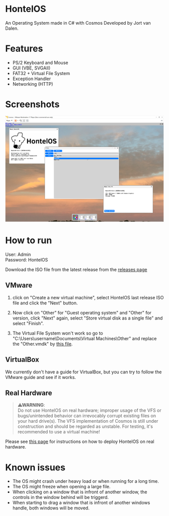 ﻿<p align="center">
  <picture>
    <source media="(prefers-color-scheme: dark)" srcset="https://raw.githubusercontent.com/Schaapie-D2/HontelOS/refs/heads/main/Art/HontelOS-Logo-White.png">
    <source media="(prefers-color-scheme: light)" srcset="https://raw.githubusercontent.com/Schaapie-D2/HontelOS/refs/heads/main/Art/HontelOS-Logo-Black.png">
    <img width=60% src="">
  </picture>
</p>

# HontelOS
 An Operating System made in C# with Cosmos Developed by Jort van Dalen.
# Features
- PS/2 Keyboard and Mouse
- GUI (VBE, SVGAII)
- FAT32 + Virtual File System
- Exception Handler
- Networking (HTTP)

# Screenshots
<p align="center"><img src="https://raw.githubusercontent.com/Schaapie-D2/HontelOS/refs/heads/main/Art/Archive/0.1.0/Screenshot-1.png"></p>

# How to run

User: Admin<br>
Password: HontelOS

Download the ISO file from the latest release from the [releases page](https://github.com/Schaapie-D2/HontelOS/releases)
## VMware
1. click on "Create a new virtual machine", select HontelOS last release ISO file and click the "Next" button.

2. Now click on "Other" for "Guest operating system" and "Other" for version, click "Next" again, select "Store virtual disk as a single file" and select "Finish".

3. The Virtual File System won't work so go to "C:\Users\username\Documents\Virtual Machines\Other" and replace the "Other.vmdk" by [this file](https://github.com/CosmosOS/Cosmos/blob/master/Build/VMWare/Workstation/Filesystem.vmdk?raw=true).
## VirtualBox
We currently don't have a guide for VirtualBox, but you can try to follow the VMware guide and see if it works.
## Real Hardware
> **⚠WARNING**:<br>
Do not use HontelOS on real hardware; improper usage of the VFS or bugs/unintended behavior can irrevocably corrupt existing files on your hard drive(s). The VFS implementation of Cosmos is still under construction and should be regarded as unstable. For testing, it's recommended to use a virtual machine!

Please see [this page](https://github.com/CosmosOS/Cosmos/wiki/Deploy-%28install%29-Cosmos-on-physical-Hardware) for instructions on how to deploy HontelOS on real hardware.

# Known issues
- The OS might crash under heavy load or when running for a long time.
- The OS might freeze when opening a large file.
- When clicking on a window that is infront of another window, the controls in the window behind will be triggerd.
- When starting to drag a window that is infront of another windows handle, both windows will be moved.